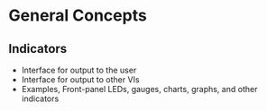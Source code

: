 # General Concepts 

## Indicators

* Interface for output to the user
* Interface for output to other VIs
* Examples, Front-panel LEDs, gauges, charts, graphs, and other indicators
